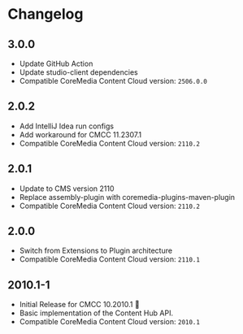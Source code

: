 # Changelog

## 3.0.0
- Update GitHub Action
- Update studio-client dependencies
- Compatible CoreMedia Content Cloud version: `2506.0.0`

## 2.0.2
- Add IntelliJ Idea run configs
- Add workaround for CMCC 11.2307.1
- Compatible CoreMedia Content Cloud version: `2110.2`

## 2.0.1
- Update to CMS version 2110
- Replace assembly-plugin with coremedia-plugins-maven-plugin
- Compatible CoreMedia Content Cloud version: `2110.2`

## 2.0.0
- Switch from Extensions to Plugin architecture
- Compatible CoreMedia Content Cloud version: `2110.1`

## 2010.1-1
- Initial Release for CMCC 10.2010.1 🥳
- Basic implementation of the Content Hub API.
- Compatible CoreMedia Content Cloud version: `2010.1`
